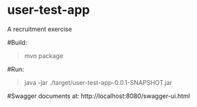 # user-test-app
A recruitment exercise

#Build:
> mvn package

#Run:
> java -jar ./target/user-test-app-0.0.1-SNAPSHOT.jar


#Swagger documents at:
http://localhost:8080/swagger-ui.html
